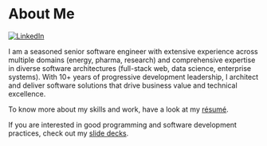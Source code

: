 # About Me

<!-- [![Twitter Follow](https://img.shields.io/twitter/follow/patilindrajeets?label=%20%40IndrajeetPatil&style=flat-square&labelColor=2196F3&logo=twitter&logoColor=white&colorB=0D47A1)](https://twitter.com/patilindrajeets) 
[![Research gate](https://img.shields.io/badge/-Research%20Gate-green.svg?style=flat-square&logo=researchgate&logoColor=white&colorB=616161&labelColor=00BFA5)](https://www.researchgate.net/profile/Indrajeet-Patil-2) -->
[![LinkedIn](https://img.shields.io/badge/LinkedIn-0077B5?style=for-the-badge&logo=linkedin&logoColor=white)](https://www.linkedin.com/in/indrajeet-patil-397865174/)

I am a seasoned senior software engineer with extensive experience across multiple domains (energy, pharma, research) and comprehensive expertise in diverse software architectures (full-stack web, data science, enterprise systems). With 10+ years of progressive development leadership, I architect and deliver software solutions that drive business value and technical excellence.

To know more about my skills and work, have a look at my [résumé](https://drive.google.com/file/d/1dn3Sd31qoMkgF5fV-uH_be7StapzowzJ/view?usp=sharing).

If you are interested in good programming and software development practices, check out my [slide decks](https://sites.google.com/site/indrajeetspatilmorality/presentations).
